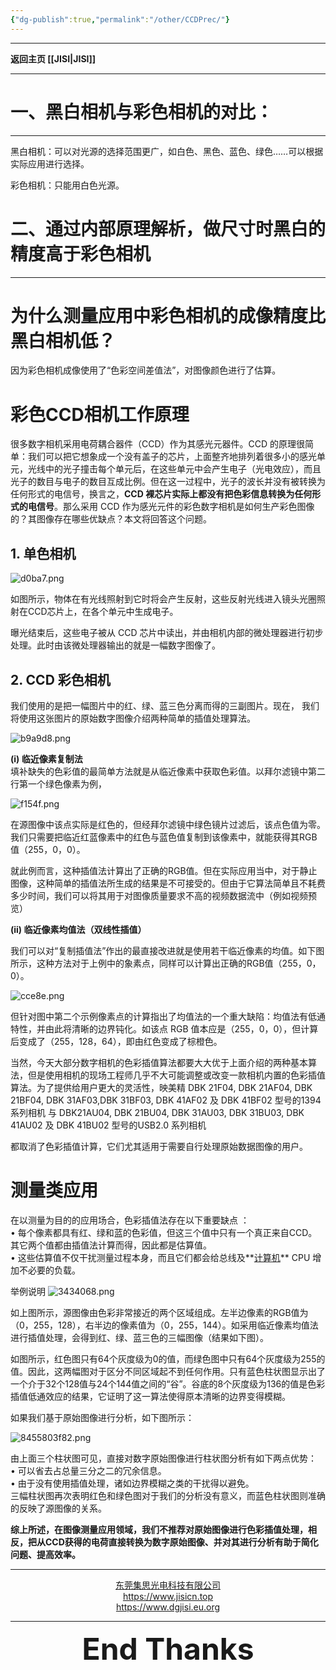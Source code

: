 ```yaml
---
{"dg-publish":true,"permalink":"/other/CCDPrec/"}
---
```



---

**返回主页 [[JISI\|JISI]]**

---

# 一、黑白相机与彩色相机的对比：

---

黑白相机：可以对光源的选择范围更广，如白色、黑色、蓝色、绿色……可以根据实际应用进行选择。

彩色相机：只能用白色光源。


# 二、通过内部原理解析，做尺寸时黑白的精度高于彩色相机

---

# 为什么测量应用中彩色相机的成像精度比黑白相机低？

因为彩色相机成像使用了“色彩空间差值法”，对图像颜色进行了估算。

# 彩色CCD相机工作原理

很多数字相机采用电荷耦合器件（CCD）作为其感光元器件。CCD 的原理很简单：我们可以把它想象成一个没有盖子的芯片，上面整齐地排列着很多小的感光单元，光线中的光子撞击每个单元后，在这些单元中会产生电子（光电效应），而且光子的数目与电子的数目互成比例。但在这一过程中，光子的波长并没有被转换为任何形式的电信号，换言之，**CCD 裸芯片实际上都没有把色彩信息转换为任何形式的电信号**。那么采用 CCD 作为感光元件的彩色数字相机是如何生产彩色图像的？其图像存在哪些优缺点？本文将回答这个问题。

## 1. 单色相机

![d0ba7.png](https://tc.jisicn.top/img/202308301826674.png)

如图所示，物体在有光线照射到它时将会产生反射，这些反射光线进入镜头光圈照射在CCD芯片上，在各个单元中生成电子。

曝光结束后，这些电子被从 CCD 芯片中读出，并由相机内部的微处理器进行初步处理。此时由该微处理器输出的就是一幅数字图像了。

## 2. CCD 彩色相机

我们使用的是把一幅图片中的红、绿、蓝三色分离而得的三副图片。现在，  我们将使用这张图片的原始数字图像介绍两种简单的插值处理算法。

![b9a9d8.png](https://tc.jisicn.top/img/202308301832585.png)

**(i) 临近像素复制法**  
填补缺失的色彩值的最简单方法就是从临近像素中获取色彩值。以拜尔滤镜中第二行第一个绿色像素为例，

![f154f.png](https://tc.jisicn.top/img/202308301832955.png)

在源图像中该点实际是红色的，但经拜尔滤镜中绿色镜片过滤后，该点色值为零。我们只需要把临近红蓝像素中的红色与蓝色值复制到该像素中，就能获得其RGB值（255，0，0）。

就此例而言，这种插值法计算出了正确的RGB值。但在实际应用当中，对于静止图像，这种简单的插值法所生成的结果是不可接受的。但由于它算法简单且不耗费多少时间，我们可以将其用于对图像质量要求不高的视频数据流中（例如视频预览）

**(ii) 临近像素均值法（双线性插值）**

我们可以对“复制插值法”作出的最直接改进就是使用若干临近像素的均值。如下图所示，这种方法对于上例中的象素点，同样可以计算出正确的RGB值（255，0，0）。

![cce8e.png](https://tc.jisicn.top/img/202308301833568.png)

但针对图中第二个示例像素点的计算指出了均值法的一个重大缺陷：均值法有低通特性，并由此将清晰的边界钝化。如该点 RGB 值本应是（255，0，0），但计算后变成了（255，128，64），即由红色变成了棕橙色。

当然，今天大部分数字相机的色彩插值算法都要大大优于上面介绍的两种基本算法，但是使用相机的现场工程师几乎不大可能调整或改变一款相机内置的色彩插值算法。为了提供给用户更大的灵活性，映美精 DBK 21F04, DBK 21AF04, DBK 21BF04, DBK 31AF03,DBK 31BF03, DBK 41AF02 及 DBK 41BF02 型号的1394 系列相机 与 DBK21AU04, DBK 21BU04, DBK 31AU03, DBK 31BU03, DBK 41AU02 及 DBK 41BU02 型号的USB2.0 系列相机

都取消了色彩插值计算，它们尤其适用于需要自行处理原始数据图像的用户。

# 测量类应用

在以测量为目的的应用场合，色彩插值法存在以下重要缺点 ：  
• 每个像素都具有红、绿和蓝的色彩值，但这三个值中只有一个真正来自CCD。其它两个值都由插值法计算而得，因此都是估算值。  
• 这些估算值不仅干扰测量过程本身，而且它们都会给总线及**[计算机](https://www.shuangyi-tech.com/ "计算机")** CPU 增加不必要的负载。

举例说明
![3434068.png](https://tc.jisicn.top/img/202308301834623.png)

如上图所示，源图像由色彩非常接近的两个区域组成。左半边像素的RGB值为（0，255，128），右半边的像素值为（0，255，144）。如采用临近像素均值法进行插值处理，会得到红、绿、蓝三色的三幅图像（结果如下图）。

如图所示，红色图只有64个灰度级为0的值，而绿色图中只有64个灰度级为255的值。因此，这两幅图对于区分不同区域起不到任何作用。只有蓝色柱状图显示出了一个介于32个128值与24个144值之间的“谷”。谷底的8个灰度级为136的值是色彩插值低通效应的结果，它证明了这一算法使得原本清晰的边界变得模糊。

如果我们基于原始图像进行分析，如下图所示：

![8455803f82.png](https://tc.jisicn.top/img/202308301835990.png)

由上面三个柱状图可见，直接对数字原始图像进行柱状图分析有如下两点优势：  
• 可以省去占总量三分之二的冗余信息。  
• 由于没有使用插值处理，诸如边界模糊之类的干扰得以避免。  
三幅柱状图再次表明红色和绿色图对于我们的分析没有意义，而蓝色柱状图则准确的反映了源图像的关系。

**综上所述，在图像测量应用领域，我们不推荐对原始图像进行色彩插值处理，相反，把从CCD获得的电荷直接转换为数字原始图像、并对其进行分析有助于简化问题、提高效率。**

---


<center><a href="Https://www.jisicn.top" target="_blank">东莞集思光电科技有限公司</a></center>
<center><a href="Https://www.jisicn.top" target="_blank">https://www.jisicn.top</a></center>
<center><a href="Https://www.dgjisi.eu.org" target="_blank">https://www.dgjisi.eu.org</a></center>

---

<div align='center' ><font size='50'><b>End Thanks</b></font></div>